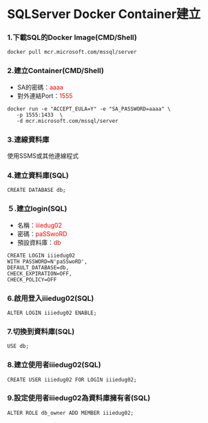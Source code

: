 # SQLServer Docker Container建立

### 1.下載SQL的Docker Image(CMD/Shell)
```shell=1
docker pull mcr.microsoft.com/mssql/server
```
### 2.建立Container(CMD/Shell)
- SA的密碼：<font color="red">aaaa</font>
- 對外連結Port：<font color="red">1555</font>
```shell=2
docker run -e "ACCEPT_EULA=Y" -e "SA_PASSWORD=aaaa" \
   -p 1555:1433  \
   -d mcr.microsoft.com/mssql/server
```

### 3.連線資料庫
使用SSMS或其他連線程式

### 4.建立資料庫(SQL)
```sql=
CREATE DATABASE db;
```
### ５.建立login(SQL)
- 名稱：<font color="red">iiiedug02</font>
- 密碼：<font color="red">paSSwoRD</font>
- 預設資料庫：<font color="red">db</font>
```sql=
CREATE LOGIN iiiedug02 
WITH PASSWORD=N'paSSwoRD', 
DEFAULT_DATABASE=db, 
CHECK_EXPIRATION=OFF, 
CHECK_POLICY=OFF
```
### 6.啟用登入iiiedug02(SQL)
```sql=
ALTER LOGIN iiiedug02 ENABLE;
```
### 7.切換到資料庫(SQL)
```sql=
USE db;
```
### 8.建立使用者iiiedug02(SQL)
```sql=
CREATE USER iiiedug02 FOR LOGIN iiiedug02;
```
### 9.設定使用者iiiedug02為資料庫擁有者(SQL)
```sql=
ALTER ROLE db_owner ADD MEMBER iiiedug02;
```
